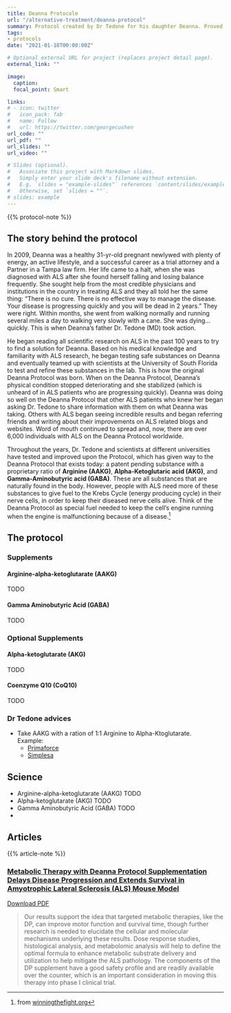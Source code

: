 ```yaml
---
title: Deanna Protocole
url: "/alternative-treatment/deanna-protocol"
summary: Protocol created by Dr Tedone for his daughter Deanna. Proved to be successful and has (suppositely) helped many PALS.
tags:
- protocols
date: "2021-01-18T00:00:00Z"

# Optional external URL for project (replaces project detail page).
external_link: ""

image:
  caption:
  focal_point: Smart

links:
# - icon: twitter
#   icon_pack: fab
#   name: Follow
#   url: https://twitter.com/georgecushen
url_code: ""
url_pdf: ""
url_slides: ""
url_video: ""

# Slides (optional).
#   Associate this project with Markdown slides.
#   Simply enter your slide deck's filename without extension.
#   E.g. `slides = "example-slides"` references `content/slides/example-slides.md`.
#   Otherwise, set `slides = ""`.
# slides: example
---
```

{{% protocol-note %}}

## The story behind the protocol
In 2009, Deanna was a healthy 31-yr-old pregnant newlywed with plenty of energy, an active lifestyle, and a successful career as a trial attorney and a Partner in a Tampa law firm. Her life came to a halt, when she was diagnosed with ALS after she found herself falling and losing balance frequently. She sought help from the most credible physicians and institutions in the country in treating ALS and they all told her the same thing: “There is no cure. There is no effective way to manage the disease. Your disease is progressing quickly and you will be dead in 2 years.” They were right. Within months, she went from walking normally and running several miles a day to walking very slowly with a cane. She was dying…quickly. This is when Deanna’s father Dr. Tedone (MD) took action.  

He began reading all scientific research on ALS in the past 100 years to try to find a solution for Deanna. Based on his medical knowledge and familiarity with ALS research, he began testing safe substances on Deanna and eventually teamed up with scientists at the University of South Florida to test and refine these substances in the lab. This is how the original Deanna Protocol was born. When on the Deanna Protocol, Deanna’s physical condition stopped deteriorating and she stabilized (which is unheard of in ALS patients who are progressing quickly). Deanna was doing so well on the Deanna Protocol that other ALS patients who knew her began asking Dr. Tedone to share information with them on what Deanna was taking. Others with ALS began seeing incredible results and began referring friends and writing about their improvements on ALS related blogs and websites. Word of mouth continued to spread and, now, there are over 6,000 individuals with ALS on the Deanna Protocol worldwide. 

Throughout the years, Dr. Tedone and scientists at different universities have tested and improved upon the Protocol, which has given way to the Deanna Protocol that exists today: a patent pending substance with a proprietary ratio of **Arginine (AAKG)**, **Alpha-Ketoglutaric acid (AKG)**, and **Gamma-Aminobutyric acid (GABA)**. These are all substances that are naturally found in the body. However, people with ALS need more of these substances to give fuel to the Krebs Cycle (energy producing cycle) in their nerve cells, in order to keep their diseased nerve cells alive. Think of the Deanna Protocol as special fuel needed to keep the cell’s engine running when the engine is malfunctioning because of a disease.[^1]

[^1]: from [winningthefight.org](https://winningthefight.org/)

## The protocol

### Supplements
#### Arginine-alpha-ketoglutarate (AAKG)
TODO

#### Gamma Aminobutyric Acid (GABA)
TODO

### Optional Supplements

#### Alpha-ketoglutarate (AKG)
TODO

#### Coenzyme Q10 (CoQ10)
TODO

### Dr Tedone advices

* Take AAKG with a ration of 1:1 Arginine to Alpha-Ktoglutarate.  
Example:  
  * [Primaforce](https://nz.iherb.com/pr/Primaforce-AAKG-Unflavored-250-g/58649)
  * [Simplesa](https://www.simplesanutrition.com/products/aakg-powder-250-grams.html)

## Science
* Arginine-alpha-ketoglutarate (AAKG)
  TODO
* Alpha-ketoglutarate (AKG)
  TODO
* Gamma Aminobutyric Acid (GABA)
  TODO
* 

## Articles
{{% article-note %}}

### [Metabolic Therapy with Deanna Protocol Supplementation Delays Disease Progression and Extends Survival in Amyotrophic Lateral Sclerosis (ALS) Mouse Model](https://www.ncbi.nlm.nih.gov/pmc/articles/PMC4111621/)
<a class="btn btn-outline-primary" target="_blank" rel="noopener noreferrer" href="./deanna_protocol_delay.pdf">Download PDF</a> 

> Our results support the idea that targeted metabolic therapies, like the DP, can improve motor function and survival time, though further research is needed to elucidate the cellular and molecular mechanisms underlying these results. Dose response studies, histological analysis, and metabolomic analysis will help to define the optimal formula to enhance metabolic substrate delivery and utilization to help mitigate the ALS pathology. The components of the DP supplement have a good safety profile and are readily available over the counter, which is an important consideration in moving this therapy into phase I clinical trial.